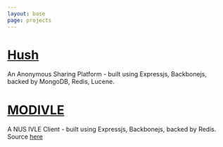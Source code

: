 ```yaml
---
layout: base
page: projects
---
```


# [Hush](http://hush.sh)
An Anonymous Sharing Platform - built using Expressjs, Backbonejs, backed by MongoDB, Redis, Lucene.

# [MODIVLE](http://modivle.yrmichael.com)
A NUS IVLE Client - built using Expressjs, Backbonejs, backed by Redis.
Source [here](https://github.com/ymichael/modivle)